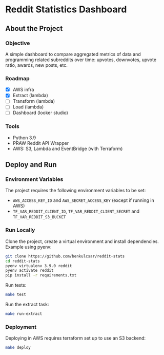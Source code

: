 # Reddit Statistics Dashboard

## About the Project

### Objective

A simple dashboard to compare aggregated metrics of data and programming related subreddits over time: upvotes, downvotes, upvote ratio, awards, new posts, etc.

### Roadmap

* [x] AWS infra
* [x] Extract (lambda)
* [ ] Transform (lambda)
* [ ] Load (lambda)
* [ ] Dashboard (looker studio)

### Tools

- Python 3.9
- PRAW Reddit API Wrapper
- AWS: S3, Lambda and EventBridge (with Terraform)

## Deploy and Run

### Environment Variables

The project requires the following environment variables to be set:

- `AWS_ACCESS_KEY_ID` and `AWS_SECRET_ACCESS_KEY` (except if running in AWS)
- `TF_VAR_REDDIT_CLIENT_ID`, `TF_VAR_REDDIT_CLIENT_SECRET` and `TF_VAR_REDDIT_S3_BUCKET`

### Run Locally

Clone the project, create a virtual environment and install dependencies. Example using pyenv:

```bash
git clone https://github.com/benkulcsar/reddit-stats
cd reddit-stats
pyenv virtualenv 3.9.0 reddit
pyenv activate reddit
pip install -r requirements.txt
```

Run tests:

```bash
make test
```

Run the extract task:

```bash
make run-extract
```

### Deployment

Deploying in AWS requires terraform set up to use an S3 backend:

```bash
make deploy
```
